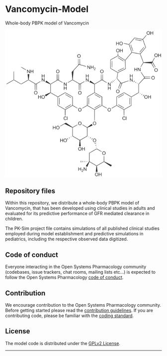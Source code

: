 # Vancomycin-Model
Whole-body PBPK model of Vancomycin 


<p align="center">
  <img src="Vancomycin.png">
</p>

## Repository files

Within this repository, we distribute a whole-body PBPK model of  Vancomycin, that has been developed using clinical studies in adults and evaluated for its predictive performance of GFR mediated clearance in children. 

The PK-Sim project file contains simulations of all published  clinical studies employed during model establishment and predictive simulations in pediatrics, including the respective observed data digitized.

## Code of conduct

Everyone interacting in the Open Systems Pharmacology community  (codebases, issue trackers, chat rooms, mailing lists etc...) is  expected to follow the Open Systems Pharmacology [code of conduct](https://github.com/Open-Systems-Pharmacology/Suite/blob/master/CODE_OF_CONDUCT.md#contributor-covenant-code-of-conduct).

## Contribution

We encourage contribution to the Open Systems Pharmacology community. Before getting started please read the [contribution guidelines](https://github.com/Open-Systems-Pharmacology/Suite/blob/master/CONTRIBUTING.md#ways-to-contribute). If you are contributing code, please be familiar with the [coding standard](https://github.com/Open-Systems-Pharmacology/Suite/blob/master/CODING_STANDARDS.md#visual-studio-settings).

## License

The model code is distributed under the [GPLv2 License](https://github.com/Open-Systems-Pharmacology/Suite/blob/develop/LICENSE).

------

